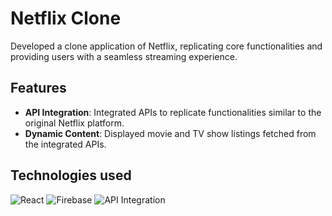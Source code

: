 # Netflix Clone

Developed a clone application of Netflix, replicating core functionalities and providing users with a seamless streaming experience.

## Features 
- **API Integration**: Integrated APIs to replicate functionalities similar to the original Netflix platform.
- **Dynamic Content**: Displayed movie and TV show listings fetched from the integrated APIs.

## Technologies used
![React](https://img.shields.io/badge/React-%2320232a.svg?style=for-the-badge&logo=react&logoColor=%2361DAFB)
![Firebase](https://img.shields.io/badge/Firebase-%23039BE5.svg?style=for-the-badge&logo=firebase&logoColor=white)
![API Integration](https://img.shields.io/badge/API%20Integration-%23E0E0E0.svg?style=for-the-badge&logo=api&logoColor=black)

